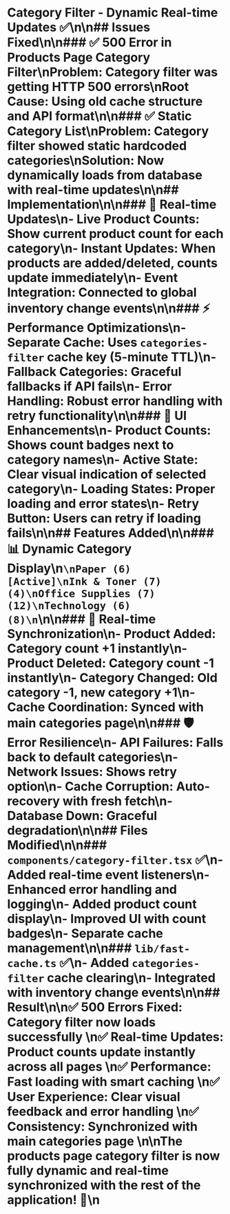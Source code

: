 # Category Filter - Dynamic Real-time Updates ✅\n\n## Issues Fixed\n\n### ✅ **500 Error in Products Page Category Filter**\n**Problem**: Category filter was getting HTTP 500 errors\n**Root Cause**: Using old cache structure and API format\n\n### ✅ **Static Category List**\n**Problem**: Category filter showed static hardcoded categories\n**Solution**: Now dynamically loads from database with real-time updates\n\n## Implementation\n\n### 🔄 **Real-time Updates**\n- **Live Product Counts**: Show current product count for each category\n- **Instant Updates**: When products are added/deleted, counts update immediately\n- **Event Integration**: Connected to global inventory change events\n\n### ⚡ **Performance Optimizations**\n- **Separate Cache**: Uses `categories-filter` cache key (5-minute TTL)\n- **Fallback Categories**: Graceful fallbacks if API fails\n- **Error Handling**: Robust error handling with retry functionality\n\n### 🎨 **UI Enhancements**\n- **Product Counts**: Shows count badges next to category names\n- **Active State**: Clear visual indication of selected category\n- **Loading States**: Proper loading and error states\n- **Retry Button**: Users can retry if loading fails\n\n## Features Added\n\n### 📊 **Dynamic Category Display**\n```\nPaper (6)              [Active]\nInk & Toner (7)        (4)\nOffice Supplies (7)    (12)\nTechnology (6)         (8)\n```\n\n### 🔄 **Real-time Synchronization**\n- **Product Added**: Category count +1 instantly\n- **Product Deleted**: Category count -1 instantly\n- **Category Changed**: Old category -1, new category +1\n- **Cache Coordination**: Synced with main categories page\n\n### 🛡️ **Error Resilience**\n- **API Failures**: Falls back to default categories\n- **Network Issues**: Shows retry option\n- **Cache Corruption**: Auto-recovery with fresh fetch\n- **Database Down**: Graceful degradation\n\n## Files Modified\n\n### `components/category-filter.tsx` ✅\n- Added real-time event listeners\n- Enhanced error handling and logging\n- Added product count display\n- Improved UI with count badges\n- Separate cache management\n\n### `lib/fast-cache.ts` ✅\n- Added `categories-filter` cache clearing\n- Integrated with inventory change events\n\n## Result\n\n✅ **500 Errors Fixed**: Category filter now loads successfully  \n✅ **Real-time Updates**: Product counts update instantly across all pages  \n✅ **Performance**: Fast loading with smart caching  \n✅ **User Experience**: Clear visual feedback and error handling  \n✅ **Consistency**: Synchronized with main categories page  \n\nThe products page category filter is now **fully dynamic** and **real-time synchronized** with the rest of the application! 🚀\n
